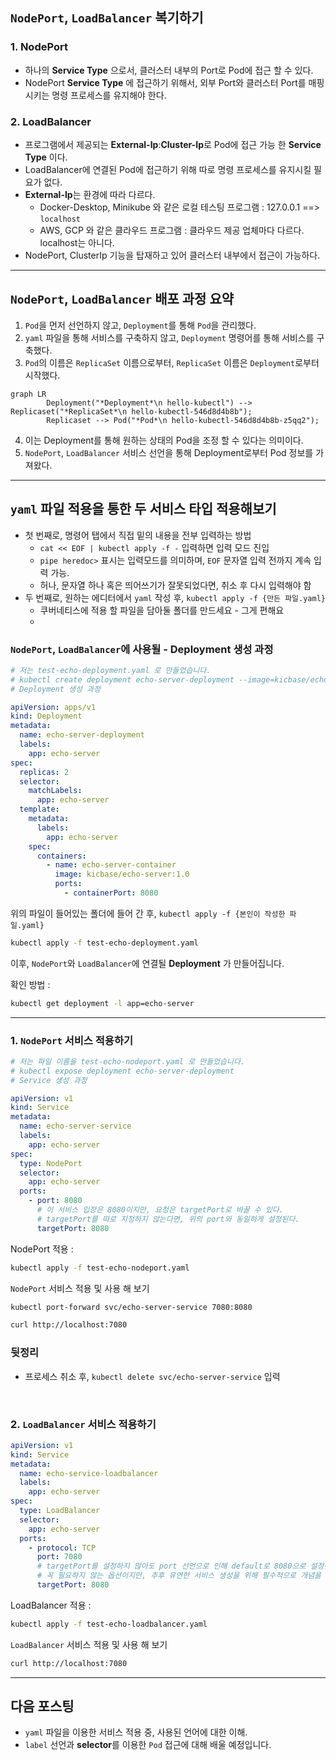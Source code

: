 ## `NodePort`, `LoadBalancer` 복기하기

### 1. NodePort

* 하나의 **Service Type** 으로서, 클러스터 내부의 Port로 Pod에 접근 할 수 있다.
* NodePort **Service Type** 에 접근하기 위해서, 외부 Port와 클러스터 Port를 매핑시키는 명령 프로세스를 유지해야 한다.

### 2. LoadBalancer

* 프로그램에서 제공되는 **External-Ip**:**Cluster-Ip**로 Pod에 접근 가능 한 **Service Type** 이다.
* LoadBalancer에 연결된 Pod에 접근하기 위해 따로 명령 프로세스를 유지시킬 필요가 없다.
* **External-Ip**는 환경에 따라 다르다.
  * Docker-Desktop, Minikube 와 같은 로컬 테스팅 프로그램 : 127.0.0.1 ==> `localhost`
  * AWS, GCP 와 같은 클라우드 프로그램 : 클라우드 제공 업체마다 다르다. localhost는 아니다.
* NodePort, ClusterIp 기능을 탑재하고 있어 클러스터 내부에서 접근이 가능하다.

---

## `NodePort`, `LoadBalancer` 배포 과정 요약

1. `Pod`을 먼저 선언하지 않고, `Deployment`를 통해 `Pod`을 관리했다.
2. `yaml` 파일을 통해 서비스를 구축하지 않고, `Deployment` 명령어를 통해 서비스를 구축했다.
3. `Pod`의 이름은 `ReplicaSet` 이름으로부터, `ReplicaSet` 이름은 `Deployment`로부터 시작했다.

```mermaid
graph LR
        Deployment("*Deployment*\n hello-kubectl") --> Replicaset("*ReplicaSet*\n hello-kubectl-546d8d4b8b");
        Replicaset --> Pod("*Pod*\n hello-kubectl-546d8d4b8b-z5qq2");
```
4. 이는 Deployment를 통해 원하는 상태의 Pod을 조정 할 수 있다는 의미이다.
5. `NodePort`, `LoadBalancer` 서비스 선언을 통해 Deployment로부터 Pod 정보를 가져왔다.

---

## `yaml` 파일 적용을 통한 두 서비스 타입 적용해보기

* 첫 번째로, 명령어 탭에서 직접 밑의 내용을 전부 입력하는 방법 
  * `cat << EOF | kubectl apply -f -` 입력하면 입력 모드 진입
  * `pipe heredoc>` 표시는 입력모드를 의미하며, `EOF` 문자열 입력 전까지 계속 입력 가능.
  * 허나, 문자열 하나 혹은 띄어쓰기가 잘못되었다면, 취소 후 다시 입력해야 함
* 두 번째로, 원하는 에디터에서 `yaml` 작성 후, `kubectl apply -f {만든 파일.yaml}`
  * 쿠버네티스에 적용 할 파일을 담아둘 폴더를 만드세요 - 그게 편해요
  * 

### `NodePort`, `LoadBalancer`에 사용될 - Deployment 생성 과정

```yaml
# 저는 test-echo-deployment.yaml 로 만들었습니다.
# kubectl create deployment echo-server-deployment --image=kicbase/echo-server:1.0
# Deployment 생성 과정

apiVersion: apps/v1
kind: Deployment
metadata:
  name: echo-server-deployment
  labels:
    app: echo-server
spec:
  replicas: 2
  selector:
    matchLabels:
      app: echo-server
  template:
    metadata:
      labels:
        app: echo-server
    spec:
      containers:
        - name: echo-server-container
          image: kicbase/echo-server:1.0
          ports:
            - containerPort: 8080
```
위의 파일이 들어있는 폴더에 들어 간 후, `kubectl apply -f {본인이 작성한 파일.yaml}`

```bash
kubectl apply -f test-echo-deployment.yaml
```
이후, `NodePort`와 `LoadBalancer`에 연결될 **Deployment** 가 만들어집니다.

확인 방법 : 
```bash
kubectl get deployment -l app=echo-server
```

---

### 1. `NodePort` 서비스 적용하기


```yaml
# 저는 파일 이름을 test-echo-nodeport.yaml 로 만들었습니다.
# kubectl expose deployment echo-server-deployment
# Service 생성 과정

apiVersion: v1
kind: Service
metadata:
  name: echo-server-service
  labels:
    app: echo-server
spec:
  type: NodePort
  selector:
    app: echo-server
  ports:
    - port: 8080
      # 이 서비스 입장은 8080이지만, 요청은 targetPort로 바꿀 수 있다. 
      # targetPort를 따로 지정하지 않는다면, 위의 port와 동일하게 설정된다.
      targetPort: 8080
```

NodePort 적용 : 

```bash
kubectl apply -f test-echo-nodeport.yaml
```

`NodePort` 서비스 적용 및 사용 해 보기

```bash
kubectl port-forward svc/echo-server-service 7080:8080
```
```bash
curl http://localhost:7080
```

### 뒷정리

* 프로세스 취소 후, `kubectl delete svc/echo-server-service` 입력

<br>

### 2. `LoadBalancer` 서비스 적용하기

```yaml
apiVersion: v1
kind: Service
metadata:
  name: echo-service-loadbalancer
  labels:
    app: echo-server
spec:
  type: LoadBalancer
  selector:
    app: echo-server
  ports:
    - protocol: TCP
      port: 7080
      # targetPort를 설정하지 않아도 port 선언으로 인해 default로 8080으로 설정됩니다.
      # 꼭 필요하지 않는 옵션이지만, 추후 유연한 서비스 생성을 위해 필수적으로 개념을 알고 있는것이 추천됩니다.
      targetPort: 8080
```
LoadBalancer 적용 : 

```bash
kubectl apply -f test-echo-loadbalancer.yaml
```
`LoadBalancer` 서비스 적용 및 사용 해 보기
```bash
curl http://localhost:7080
```

---

## 다음 포스팅

* `yaml` 파일을 이용한 서비스 적용 중, 사용된 언어에 대한 이해.
* `label` 선언과 **selector**를 이용한 `Pod` 접근에 대해 배울 예정입니다.